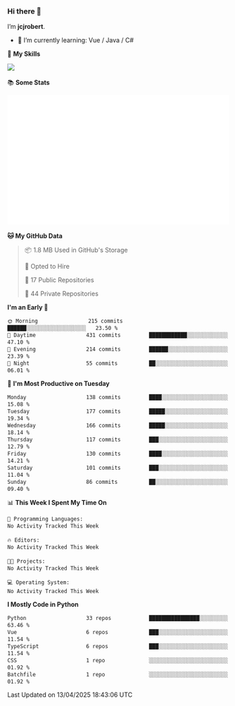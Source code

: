 ### Hi there 👋

I’m **jcjrobert**.

- 🌱 I’m currently learning: Vue / Java / C#

🌟 **My Skills**

![](https://img.shields.io/badge/-Python-3e74a2?style=flat-square&logo=Python&logoColor=fff)

📚 **Some Stats**

![](https://github.com/jcjrobert/github-stats/blob/master/generated/overview.svg)

<!--START_SECTION:waka-->
**🐱 My GitHub Data** 

> 📦 1.8 MB Used in GitHub's Storage 
 > 
> 💼 Opted to Hire
 > 
> 📜 17 Public Repositories 
 > 
> 🔑 44 Private Repositories 
 > 
**I'm an Early 🐤** 

```text
🌞 Morning                215 commits         ██████░░░░░░░░░░░░░░░░░░░   23.50 % 
🌆 Daytime                431 commits         ████████████░░░░░░░░░░░░░   47.10 % 
🌃 Evening                214 commits         ██████░░░░░░░░░░░░░░░░░░░   23.39 % 
🌙 Night                  55 commits          ██░░░░░░░░░░░░░░░░░░░░░░░   06.01 % 
```
📅 **I'm Most Productive on Tuesday** 

```text
Monday                   138 commits         ████░░░░░░░░░░░░░░░░░░░░░   15.08 % 
Tuesday                  177 commits         █████░░░░░░░░░░░░░░░░░░░░   19.34 % 
Wednesday                166 commits         █████░░░░░░░░░░░░░░░░░░░░   18.14 % 
Thursday                 117 commits         ███░░░░░░░░░░░░░░░░░░░░░░   12.79 % 
Friday                   130 commits         ████░░░░░░░░░░░░░░░░░░░░░   14.21 % 
Saturday                 101 commits         ███░░░░░░░░░░░░░░░░░░░░░░   11.04 % 
Sunday                   86 commits          ██░░░░░░░░░░░░░░░░░░░░░░░   09.40 % 
```


📊 **This Week I Spent My Time On** 

```text
💬 Programming Languages: 
No Activity Tracked This Week

🔥 Editors: 
No Activity Tracked This Week

🐱‍💻 Projects: 
No Activity Tracked This Week

💻 Operating System: 
No Activity Tracked This Week
```

**I Mostly Code in Python** 

```text
Python                   33 repos            ████████████████░░░░░░░░░   63.46 % 
Vue                      6 repos             ███░░░░░░░░░░░░░░░░░░░░░░   11.54 % 
TypeScript               6 repos             ███░░░░░░░░░░░░░░░░░░░░░░   11.54 % 
CSS                      1 repo              ░░░░░░░░░░░░░░░░░░░░░░░░░   01.92 % 
Batchfile                1 repo              ░░░░░░░░░░░░░░░░░░░░░░░░░   01.92 % 
```




 Last Updated on 13/04/2025 18:43:06 UTC
<!--END_SECTION:waka-->

